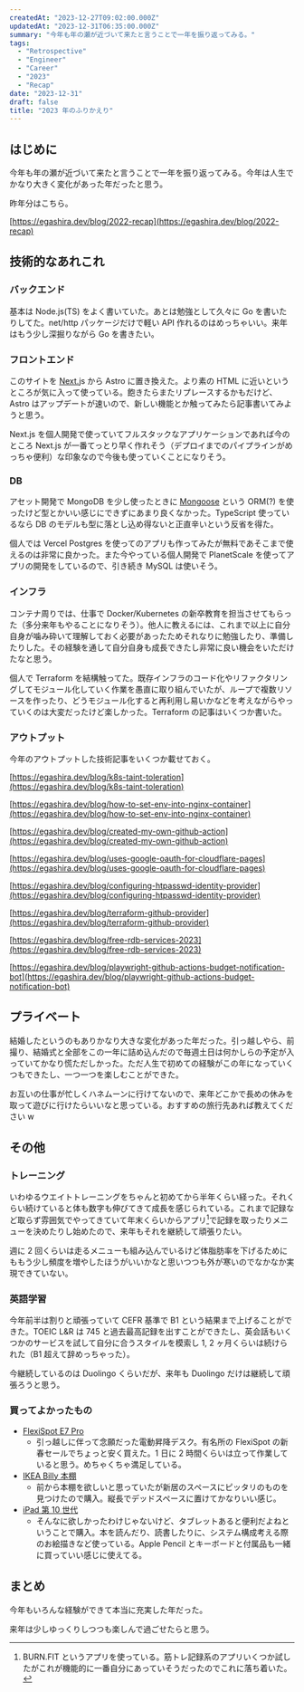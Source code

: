 ```yaml
---
createdAt: "2023-12-27T09:02:00.000Z"
updatedAt: "2023-12-31T06:35:00.000Z"
summary: "今年も年の瀬が近づいて来たと言うことで一年を振り返ってみる。"
tags:
  - "Retrospective"
  - "Engineer"
  - "Career"
  - "2023"
  - "Recap"
date: "2023-12-31"
draft: false
title: "2023 年のふりかえり"
---
```


## はじめに

今年も年の瀬が近づいて来たと言うことで一年を振り返ってみる。今年は人生でかなり大きく変化があった年だったと思う。

昨年分はこちら。

[https://egashira.dev/blog/2022-recap](https://egashira.dev/blog/2022-recap)

## 技術的なあれこれ

### バックエンド

基本は Node.js(TS) をよく書いていた。あとは勉強として久々に Go を書いたりしてた。net/http パッケージだけで軽い API 作れるのはめっちゃいい。来年はもう少し深掘りながら Go を書きたい。

### フロントエンド

このサイトを [Next.](http://next.sj/)js から Astro に置き換えた。より素の HTML に近いというところが気に入って使っている。飽きたらまたリプレースするかもだけど、Astro はアップデートが速いので、新しい機能とか触ってみたら記事書いてみようと思う。

Next.js を個人開発で使っていてフルスタックなアプリケーションであれば今のところ Next.js が一番てっとり早く作れそう（デプロイまでのパイプラインがめっちゃ便利）な印象なので今後も使っていくことになりそう。

### DB

アセット開発で MongoDB を少し使ったときに [Mongoose](https://mongoosejs.com/) という ORM(?) を使ったけど型とかいい感じにできずにあまり良くなかった。TypeScript 使っているなら DB のモデルも型に落とし込め得ないと正直辛いという反省を得た。

個人では Vercel Postgres を使ってのアプリも作ってみたが無料であそこまで使えるのは非常に良かった。また今やっている個人開発で PlanetScale を使ってアプリの開発をしているので、引き続き MySQL は使いそう。

### インフラ

コンテナ周りでは、仕事で Docker/Kubernetes の新卒教育を担当させてもらった（多分来年もやることになりそう）。他人に教えるには、これまで以上に自分自身が噛み砕いて理解しておく必要があったためそれなりに勉強したり、準備したりした。その経験を通して自分自身も成長できたし非常に良い機会をいただけたなと思う。

個人で Terraform を結構触ってた。既存インフラのコード化やリファクタリングしてモジュール化していく作業を愚直に取り組んでいたが、ループで複数リソースを作ったり、どうモジュール化すると再利用し易いかなどを考えながらやっていくのは大変だったけど楽しかった。Terraform の記事はいくつか書いた。

### アウトプット

今年のアウトプットした技術記事をいくつか載せておく。

[https://egashira.dev/blog/k8s-taint-toleration](https://egashira.dev/blog/k8s-taint-toleration)

[https://egashira.dev/blog/how-to-set-env-into-nginx-container](https://egashira.dev/blog/how-to-set-env-into-nginx-container)

[https://egashira.dev/blog/created-my-own-github-action](https://egashira.dev/blog/created-my-own-github-action)

[https://egashira.dev/blog/uses-google-oauth-for-cloudflare-pages](https://egashira.dev/blog/uses-google-oauth-for-cloudflare-pages)

[https://egashira.dev/blog/configuring-htpasswd-identity-provider](https://egashira.dev/blog/configuring-htpasswd-identity-provider)

[https://egashira.dev/blog/terraform-github-provider](https://egashira.dev/blog/terraform-github-provider)

[https://egashira.dev/blog/free-rdb-services-2023](https://egashira.dev/blog/free-rdb-services-2023)

[https://egashira.dev/blog/playwright-github-actions-budget-notification-bot](https://egashira.dev/blog/playwright-github-actions-budget-notification-bot)

## プライベート

結婚したというのもありかなり大きな変化があった年だった。引っ越しやら、前撮り、結婚式と全部をこの一年に詰め込んだので毎週土日は何かしらの予定が入っていてかなり慌ただしかった。ただ人生で初めての経験がこの年になっていくつもできたし、一つ一つを楽しむことができた。

お互いの仕事が忙しくハネムーンに行けてないので、来年どこかで長めの休みを取って遊びに行けたらいいなと思っている。おすすめの旅行先あれば教えてください w

## その他

### トレーニング

いわゆるウエイトトレーニングをちゃんと初めてから半年くらい経った。それくらい続けていると体も数字も伸びてきて成長を感じられている。これまで記録など取らず雰囲気でやってきていて年末くらいからアプリ[^1]で記録を取ったりメニューを決めたりし始めたので、来年もそれを継続して頑張りたい。

週に 2 回くらいは走るメニューも組み込んでいるけど体脂肪率を下げるためにももう少し頻度を増やしたほうがいいかなと思いつつも外が寒いのでなかなか実現できていない。

### 英語学習

今年前半は割りと頑張っていて CEFR 基準で B1 という結果まで上げることができた。TOEIC L&R は 745 と過去最高記録を出すことができたし、英会話もいくつかのサービスを試して自分に合うスタイルを模索し 1, 2 ヶ月くらいは続けられた（B1 超えて辞めっちゃった）。

今継続しているのは Duolingo くらいだが、来年も Duolingo だけは継続して頑張ろうと思う。

### 買ってよかったもの

- [FlexiSpot E7 Pro](https://www.flexispot.jp/e7-pro.html)
  - 引っ越しに伴って念願だった電動昇降デスク。有名所の FlexiSpot の新春セールでちょっと安く買えた。1 日に 2 時間くらいは立って作業していると思う。めちゃくちゃ満足している。
- [IKEA Billy 本棚](https://www.ikea.com/jp/ja/p/billy-bookcase-white-30522041/)
  - 前から本棚を欲しいと思っていたが新居のスペースにピッタリのものを見つけたので購入。縦長でデッドスペースに置けてかなりいい感じ。
- [iPad 第 10 世代](https://www.apple.com/jp/ipad-10.9/)
  - そんなに欲しかったわけじゃないけど、タブレットあると便利だよねということで購入。本を読んだり、読書したりに、システム構成考える際のお絵描きなど使っている。Apple Pencil とキーボードと付属品も一緒に買っていい感じに使えてる。

## まとめ

今年もいろんな経験ができて本当に充実した年だった。

来年は少しゆっくりしつつも楽しんで過ごせたらと思う。

[^1]: BURN.FIT というアプリを使っている。筋トレ記録系のアプリいくつか試したがこれが機能的に一番自分にあっていそうだったのでこれに落ち着いた。
